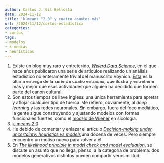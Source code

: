 ```yaml
---
author: Carlos J. Gil Bellosta
date: 2024-11-12
title: 'k-means "2.0" y cuatro asuntos más'
url: /2024/11/12/cortos-estadística
categories:
- cortos
tags:
- modelos
- k-medias
- heurísticas
---
```


1. Existe un blog muy raro y entretenido, [_Weierd Data Science_](https://www.weirddatascience.net/), en el que hace años publicaron una serie de artículos realizando un análisis estadístico no enteramente trivial del manuscrito Voynich. [Esta](https://www.weirddatascience.net/2020/02/21/illuminating-the-illuminated-part-four-tempora-mutantur-changepoint-analysis-of-the-voynich-manuscript/) es la última entrega de la serie de cuatro entradas, que ilustra y entretiene más y mejor que esas actividades que alguien ha decidido que formen parte del canon cultural.
1. Son estos tiempos de llave inglesa: una única herramienta para apretar y aflojar cualquier tipo de tuerca. Me refiero, obviamente, al _deep learning_ y las redes neuronales. Sin embargo, fuera del foco mediático, la gente sigue construyendo y ajustando modelos con formas funcionales fuertes, como el [modelo de Wiener](http://singmann.org/wiener-model-analysis-with-brms-part-i/) en sicología.
1. [k-means 2.0](https://math.dartmouth.edu/archive/m70s20/public_html/Demidenko-2016-Statistical_Analysis_and_Data_Mining_The_ASA_Data_Science_Journal.pdf)
1. He debido de comentar y enlazar el artículo [_Decision-making under uncertainty: heuristics vs models_](https://statmodeling.stat.columbia.edu/2020/08/14/decision-making-under-uncertainty-heuristics-vs-models/) una docena de veces. Pero siempre encuentro un motivo nuevo para volver a él.
1. En [_The likelihood principle in model check and model evaluation_](https://statmodeling.stat.columbia.edu/2020/12/18/the-likelihood-principle-in-model-check-and-model-evaluation/), se discute un asunto que no llega, pienso, a la categoría de problema: dos modelos generativos distintos pueden compartir verosimilitud.